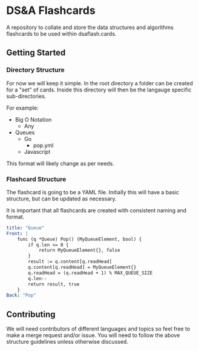 # DS&A Flashcards

A repository to collate and store the data structures and algorithms flashcards to be used within dsaflash.cards.

## Getting Started

### Directory Structure

For now we will keep it simple. 
In the root directory a folder can be created for a "set" of cards. 
Inside this directory will then be the langauge specific sub-directories.

For example:

* Big O Notation
    * Any
* Queues
    * Go
        * pop.yml
    * Javascript

This format will likely change as per needs.

### Flashcard Structure

The flashcard is going to be a YAML file.
Initially this will have a basic structure, but can be updated as necessary. 

It is important that all flashcards are created with consistent naming and format.

```yaml
title: "Queue"
Front: |
    func (q *Queue) Pop() (MyQueueElement, bool) {
        if q.len <= 0 {
            return MyQueueElement{}, false
        }
        result := q.content[q.readHead]
        q.content[q.readHead] = MyQueueElement{}
        q.readHead = (q.readHead + 1) % MAX_QUEUE_SIZE
        q.len--
        return result, true
    }
Back: "Pop"
```

## Contributing

We will need contributors of different languages and topics so feel free to make a merge request and/or issue. 
You will need to follow the above structure guidelines unless otherwise discussed.